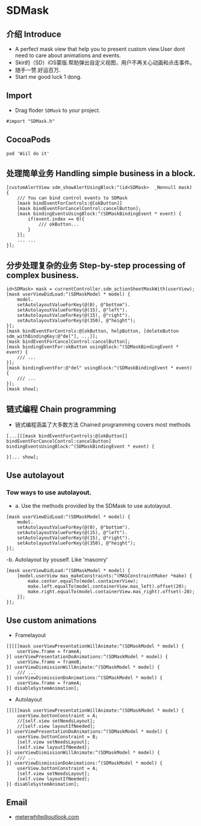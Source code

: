 # SDMask

## 介绍 Introduce
* A perfect mask view that help you to present custom view.User dont need to care about animations and  events.
* Skir的（SD）iOS蒙版.帮助弹出自定义视图，用户不再关心动画和点击事件。
* 随手一赞.好运百万.
* Start me good luck 1 dong.

## Import
- Drag floder `SDMask` to your project.
```objc
#import "SDMask.h"
```
## CocoaPods
```
pod 'Wiil do it'
```
## 处理简单业务 Handling simple business in a block.
```objc
[customAlertView sdm_showAlertUsingBlock:^(id<SDMask>  _Nonnull mask) {
    /// You can bind control events to SDMask
    [mask bindEventForControls:@[okButton]] 
    [mask bindEventForCancelControl:cancelButton];
    [mask bindingEventsUsingBlock:^(SDMaskBindingEvent * event) {
        if(event.index == 0){
            /// okButton...
        }
    }];
    ... ...
}];
```
## 分步处理复杂的业务 Step-by-step processing of complex business.
```objc
id<SDMask> mask = currentController.sdm_actionSheetMaskWith(userView);
[mask userViewDidLoad:^(SDMaskModel * model) {
    model.
    setAutolayoutValueForKey(@(0), @"bottom").
    setAutolayoutValueForKey(@(15), @"left").
    setAutolayoutValueForKey(@(15), @"right").
    setAutolayoutValueForKey(@(350), @"height");
}];
[mask bindEventForControls:@[okButton, helpButton, [deleteButton sdm_withBindingKey:@"del"], ...]];
[mask bindEventForCancelControl:cancelButton];
[mask bindingEventFor:okButton usingBlock:^(SDMaskBindingEvent * event) {
    /// ...
}];
[mask bindingEventFor:@"del" usingBlock:^(SDMaskBindingEvent * event) {
    /// ...
}];
[mask show];
```
## 链式编程 Chain programming
-  链式编程涵盖了大多数方法 Chained programming covers most methods
```objc
[...[[[mask bindEventForControls:@[okButton]] bindEventForCancelControl:cancelButton] bindingEventsUsingBlock:^(SDMaskBindingEvent * event) {
    
}]... show];
```
## Use autolayout
### Tow ways to use autolayout.
- a. Use the methods provided by the SDMask to use autolayout. 
```objc
[mask userViewDidLoad:^(SDMaskModel * model) {
    model.
    setAutolayoutValueForKey(@(0), @"bottom").
    setAutolayoutValueForKey(@(15), @"left").
    setAutolayoutValueForKey(@(15), @"right").
    setAutolayoutValueForKey(@(350), @"height");
}];
```
-b. Autolayout by youself. Like 'masonry'
```objc
[mask userViewDidLoad:^(SDMaskModel * model) {
    [model.userView mas_makeConstraints:^(MASConstraintMaker *make) {
        make.center.equalTo(model.containerView);
        make.left.equalTo(model.containerView.mas_left).offset(20);
        make.right.equalTo(model.containerView.mas_right).offset(-20);
    }];
}];
```
## Use custom animations
- Framelayout
```objc
[[[[[mask userViewPresentationWillAnimate:^(SDMaskModel * model) {
    userView.frame = frameA;
}] userViewPresentationDoAnimations:^(SDMaskModel * model) {
    userView.frame = frameB;
}] userViewDismissionWillAnimate:^(SDMaskModel * model) {
    /// ...
}] userViewDismissionDoAnimations:^(SDMaskModel * model) {
    userView.frame = frameA;
}] disableSystemAnimation];
```
- Autolayout
```objc
[[[[[mask userViewPresentationWillAnimate:^(SDMaskModel * model) {
    userView.bottonConstraint = A;
    //[self.view setNeedsLayout];
    //[self.view layoutIfNeeded];
}] userViewPresentationDoAnimations:^(SDMaskModel * model) {
    userView.bottonConstraint = B;
    [self.view setNeedsLayout];
    [self.view layoutIfNeeded];
}] userViewDismissionWillAnimate:^(SDMaskModel * model) {
    /// ...
}] userViewDismissionDoAnimations:^(SDMaskModel * model) {
    userView.bottonConstraint = A;
    [self.view setNeedsLayout];
    [self.view layoutIfNeeded];
}] disableSystemAnimation];
```
## Email
- meterwhite@outlook.com
